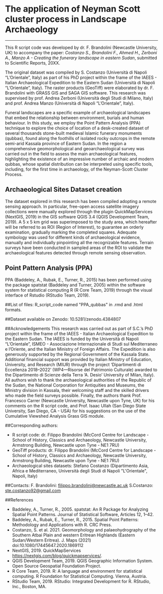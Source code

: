 # The application of Neyman Scott cluster process in Landscape Archaeology
---
This R script code was developed by dr. F. Brandolini (Newcastle University, UK) to accompany the paper: *Costanzo S., Brandolini F., Ahmed H., Zerboni A., Manzo A - Creating the funerary landscape in eastern Sudan*, submitted to Scientific Reports, 20XX.

The original dataset was compiled by S. Costanzo (Università di Napoli “L’Orientale”, Italy) as part of his PhD project within the frame of the IAEES - Italian Archaeological Expedition to the Eastern Sudan (Università di Napoli “L’Orientale”, Italy). The raster products (GeoTiff) were elaborated by dr. F. Brandolini with GRASS GIS and SAGA GIS software. This research was supervised by prof. Andrea Zerboni (Università degli Studi di Milano, Italy) and prof. Andrea Manzo (Università di Napoli “L’Orientale”, Italy).

Funeral landscapes are a specific example of archaeological landscapes that embed the relationship between environment, burials and human behaviour. In this study, we employ the 
Point Pattern Analysis (PPA) technique to explore the choice of location of a desk-created dataset of several thousands stone-built medieval Islamic funerary monuments (qubbas), 
found along the foothills of isolated rocky outcrops in the remote semi-arid Kassala province of Eastern Sudan. In the region a comprehensive geomorphological and geoarchaeological survey was carried out in the field to assess the main archaeological features, highlighting the existence of an impressive number of archaic and modern qubbas, whose spatial distribution can be interpreted using specific tools, including, for the first time in archaeology, of the Neyman-Scott Cluster Process.

## Archaeological Sites Dataset creation

The dataset explored in this research has been compiled adopting a remote sensing approach. In particular, free-open access satellite imagery collections were manually explored through the plugin QuickMapServices (NextGIS, 2019) in the GIS software QGIS 3.4 (QGIS Development Team, 2019). A 5 x 5 km grid was superimposed to the study area, which hereafter will be referred to as ROI (Region of Interest), to guarantee an orderly examination, gradually marking the completed squares. Adequate symbology was used for different kinds of archaeological evidence, manually and individually pinpointing all the recognizable features. Terrain surveys have been conducted in sampled areas of the ROI to validate the archaeological features detected through remote sensing observation.

## Point Pattern Analysis (PPA)

PPA (Baddeley, A., Rubak, E., Turner, R., 2015) has been performed using the package spatstat (Baddeley and Turner, 2005) within the software system 
for statistical computing R (R Core Team, 2019) through the visual interface of Rstudio (RStudio Team, 2019).


##List of files: R_script_code named "PPA_qubbas" in .rmd and .html formats.

##Dataset available on Zenodo: 10.5281/zenodo.4384807

##Acknowledgements
This research was carried out as part of S.C.’s PhD project within the frame of the IAEES - Italian Archaeological Expedition to the Eastern Sudan. The IAEES is funded by the Università di Napoli “L’Orientale”, ISMEO - Associazione Internazionale di Studi sul Mediterraneo e l’Oriente, and the Italian Ministry of Foreign Affairs. The Expedition is also generously supported by the Regional Government of the Kassala State. Additional financial support was provided by Italian Ministry of Education, University, and Research (MIUR) through the project ‘Dipartimenti di Eccellenza 2018–2022’ (WP4—Risorse del Patrimonio Culturale) awarded to the Dipartimento di Scienze della Terra ‘A. Desio’ University of Milan, Italy). All authors wish to thank the archaeological authorities of the Republic of the Sudan, the National Corporation for Antiquities and Museums, the Ministry division in Kassala, their welcoming staff and the skilled drivers who made the field surveys possible.  Finally, the authors thank Prof. Francesco Carrer (Newcastle University, Newcastle upon Tyne, UK) for his comments on the R script code, and Prof. Isaac Ullah (San Diego State University, San Diego, CA - USA) for his suggestions on the use of the Cumulative Viewshed Analysis Grass GIS module.

##Corresponding authors:
- R script code: dr. Filippo Brandolini (McCord Centre for Landscape - School of History, Classics and Archaeology, Newcastle University, Armstrong Building, Newcastle upon Tyne - NE1 7RU)
- GeoTiff products: dr. Filippo Brandolini (McCord Centre for Landscape - School of History, Classics and Archaeology, Newcastle University, Armstrong Building, Newcastle upon Tyne - NE1 7RU)
- Archaeological sites datasets: Stefano Costanzo (Dipartimento Asia, Africa e Mediterraneo, Università degli Studi di Napoli "L'Orientale", Napoli, Italy)

##Contacts:
F. Brandolini: filippo.brandolini@newcastle.ac.uk
S.Costanzo: ste.costanzo92@gmail.com

##References

- Baddeley, A., Turner, R., 2005. spatstat: An R Package for Analyzing Spatial Point Patterns. Journal of Statistical Software, Articles 12, 1–42.
- Baddeley, A., Rubak, E., Turner, R., 2015. Spatial Point Patterns: Methodology and Applications with R. CRC Press.
- Costanzo, S. et al. 2021. Geomorphology and palaeohydrography of the Southern Atbai Plain and western Eritrean Highlands (Eastern Sudan/Western Eritrea). J. Maps (2021)                      doi:10.1080/17445647.2020.1869112
- NextGIS, 2019. QuickMapServices https://nextgis.com/blog/quickmapservices/.
- QGIS Development Team, 2019. QGIS Geographic Information System. Open Source Geospatial Foundation Project.
- R Core Team, 2019. R: A language and environment for statistical computing. R Foundation for Statistical Computing. Vienna, Austria.
- RStudio Team, 2019. RStudio: Integrated Development for R. RStudio, Inc., Boston, MA.
